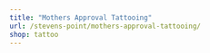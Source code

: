 ```yaml
---
title: "Mothers Approval Tattooing"
url: /stevens-point/mothers-approval-tattooing/
shop: tattoo
---
```

